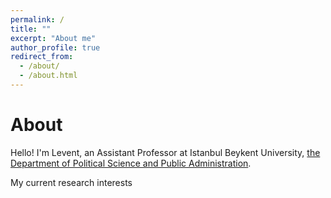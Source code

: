 ```yaml
---
permalink: /
title: ""
excerpt: "About me"
author_profile: true
redirect_from: 
  - /about/
  - /about.html
---
```

About
======
Hello! I'm Levent, an Assistant Professor at Istanbul Beykent University, [the Department of Political Science and Public Administration](https://iibf.beykent.edu.tr/en/departments/political-science-and-public-administration-turkish).

My current research interests 
